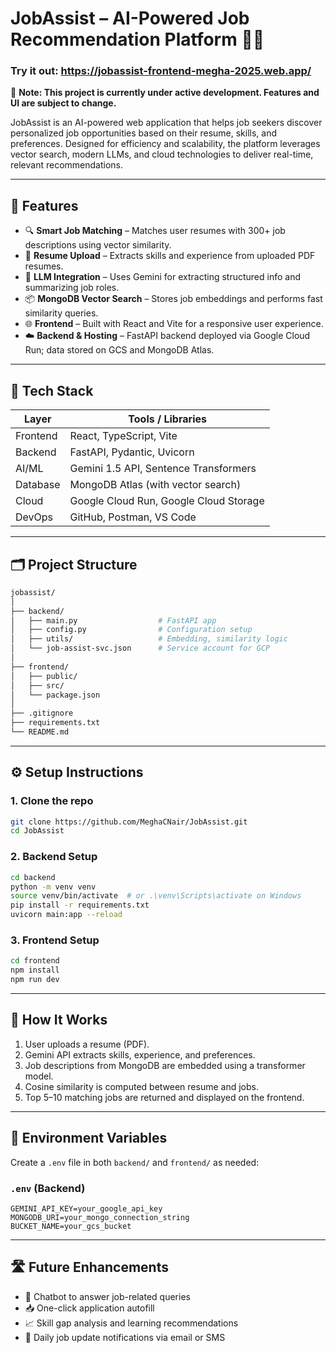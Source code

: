 
# JobAssist – AI-Powered Job Recommendation Platform 💼🤖

### Try it out: https://jobassist-frontend-megha-2025.web.app/

🚧 **Note: This project is currently under active development. Features and UI are subject to change.**

JobAssist is an AI-powered web application that helps job seekers discover personalized job opportunities based on their resume, skills, and preferences. Designed for efficiency and scalability, the platform leverages vector search, modern LLMs, and cloud technologies to deliver real-time, relevant recommendations.

---

## 🚀 Features

- 🔍 **Smart Job Matching** – Matches user resumes with 300+ job descriptions using vector similarity.
- 📄 **Resume Upload** – Extracts skills and experience from uploaded PDF resumes.
- 💬 **LLM Integration** – Uses Gemini for extracting structured info and summarizing job roles.
- 📦 **MongoDB Vector Search** – Stores job embeddings and performs fast similarity queries.
- 🌐 **Frontend** – Built with React and Vite for a responsive user experience.
- ☁️ **Backend & Hosting** – FastAPI backend deployed via Google Cloud Run; data stored on GCS and MongoDB Atlas.

---

## 🧱 Tech Stack

| Layer       | Tools / Libraries                           |
|-------------|---------------------------------------------|
| Frontend    | React, TypeScript, Vite                     |
| Backend     | FastAPI, Pydantic, Uvicorn                  |
| AI/ML       | Gemini 1.5 API, Sentence Transformers       |
| Database    | MongoDB Atlas (with vector search)          |
| Cloud       | Google Cloud Run, Google Cloud Storage      |
| DevOps      | GitHub, Postman, VS Code                    |

---

## 🗂️ Project Structure

```bash
jobassist/
│
├── backend/
│   ├── main.py                  # FastAPI app
│   ├── config.py                # Configuration setup
│   ├── utils/                   # Embedding, similarity logic
│   └── job-assist-svc.json      # Service account for GCP
│
├── frontend/
│   ├── public/
│   ├── src/
│   └── package.json
│
├── .gitignore
├── requirements.txt
└── README.md
````

---

## ⚙️ Setup Instructions

### 1. Clone the repo

```bash
git clone https://github.com/MeghaCNair/JobAssist.git
cd JobAssist
```

### 2. Backend Setup

```bash
cd backend
python -m venv venv
source venv/bin/activate  # or .\venv\Scripts\activate on Windows
pip install -r requirements.txt
uvicorn main:app --reload
```

### 3. Frontend Setup

```bash
cd frontend
npm install
npm run dev
```

---

## 🧠 How It Works

1. User uploads a resume (PDF).
2. Gemini API extracts skills, experience, and preferences.
3. Job descriptions from MongoDB are embedded using a transformer model.
4. Cosine similarity is computed between resume and jobs.
5. Top 5–10 matching jobs are returned and displayed on the frontend.

---

## 🔐 Environment Variables

Create a `.env` file in both `backend/` and `frontend/` as needed:

### `.env` (Backend)

```env
GEMINI_API_KEY=your_google_api_key
MONGODB_URI=your_mongo_connection_string
BUCKET_NAME=your_gcs_bucket
```

---

## 🛣️ Future Enhancements

* 🧠 Chatbot to answer job-related queries
* 📥 One-click application autofill
* 📈 Skill gap analysis and learning recommendations
* 🔄 Daily job update notifications via email or SMS

